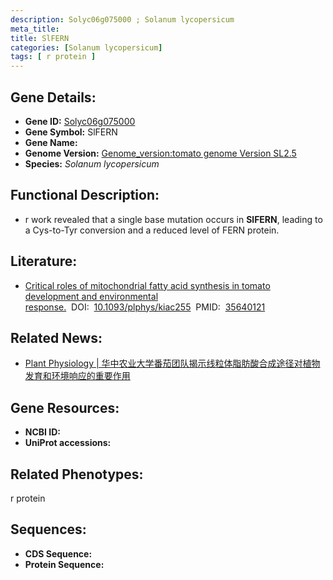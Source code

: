 ```yaml
---
description: Solyc06g075000 ; Solanum lycopersicum
meta_title:
title: SlFERN
categories: [Solanum lycopersicum]
tags: [ r protein ]
---
```


## Gene Details:
- **Gene ID:**	[Solyc06g075000]()
- **Gene Symbol:** SlFERN
- **Gene Name:** 
- **Genome Version:** [Genome_version:tomato genome Version SL2.5]()
- **Species:** *Solanum lycopersicum*

## Functional Description:
   - r work revealed that a single base mutation occurs in **SlFERN**, leading to a Cys-to-Tyr conversion and a reduced level of FERN protein.

## Literature:
   - [Critical roles of mitochondrial fatty acid synthesis in tomato development and environmental response.]( https://academic.oup.com/plphys/article/190/1/576/6594501)&nbsp;&nbsp;DOI:&nbsp;&nbsp;[10.1093/plphys/kiac255](https://academic.oup.com/plphys/article/190/1/576/6594501)&nbsp;&nbsp;PMID:&nbsp;&nbsp;[35640121](https://pubmed.ncbi.nlm.nih.gov/35640121/)

## Related News:
   - [Plant Physiology | 华中农业大学番茄团队揭示线粒体脂肪酸合成途径对植物发育和环境响应的重要作用](https://mp.weixin.qq.com/s?__biz=Mzg3MDEwNDEyMg==&mid=2247530166&idx=2&sn=a105b261a32c40335cdd683f7e91170c&chksm=ce90dbe3f9e752f51906618edb91e76a0b5cde36d0309b73706b1106972fe270a5377c25fc8d&scene=27#wechat_redirect)

## Gene Resources:
- **NCBI ID:** [](https://www.ncbi.nlm.nih.gov/gene/?term=)
- **UniProt accessions:** [](https://www.uniprot.org/uniprotkb//entry)

## Related Phenotypes:
r protein

## Sequences:
- **CDS Sequence:**
- **Protein Sequence:**
